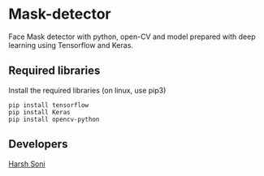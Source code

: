 # Mask-detector
Face Mask detector with python, open-CV and model prepared with deep learning using Tensorflow and Keras.

## Required libraries
Install the required libraries (on linux, use pip3)
```
pip install tensorflow
pip install Keras
pip install opencv-python
```
## Developers
[Harsh Soni](https://www.linkedin.com/in/harsh24soni)
